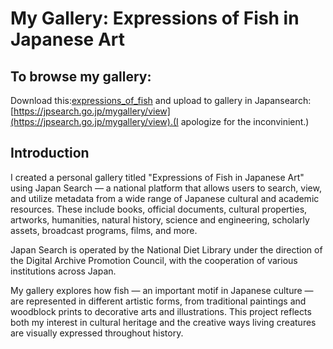 # My Gallery: Expressions of Fish in Japanese Art

## To browse my gallery:
Download this:[expressions_of_fish](expressions_of_fish)
and upload to gallery in Japansearch:[https://jpsearch.go.jp/mygallery/view](https://jpsearch.go.jp/mygallery/view).(I apologize for the inconvinient.)

## Introduction
I created a personal gallery titled "Expressions of Fish in Japanese Art" using Japan Search — a national platform that allows users to search, view, and utilize metadata from a wide range of Japanese cultural and academic resources. These include books, official documents, cultural properties, artworks, humanities, natural history, science and engineering, scholarly assets, broadcast programs, films, and more.

Japan Search is operated by the National Diet Library under the direction of the Digital Archive Promotion Council, with the cooperation of various institutions across Japan.

My gallery explores how fish — an important motif in Japanese culture — are represented in different artistic forms, from traditional paintings and woodblock prints to decorative arts and illustrations.
This project reflects both my interest in cultural heritage and the creative ways living creatures are visually expressed throughout history.
